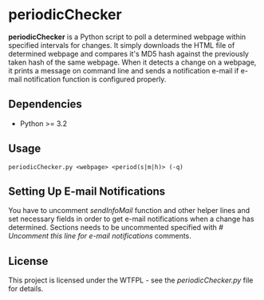 # periodicChecker
**periodicChecker** is a Python script to poll a determined webpage within specified intervals for changes. It simply downloads the HTML file of determined webpage and compares it's MD5 hash against the previously taken hash of the same webpage. When it detects a change on a webpage, it prints a message on command line and sends a notification e-mail if e-mail notification function is configured properly.

## Dependencies
* Python >= 3.2

## Usage
`periodicChecker.py <webpage> <period(s|m|h)> (-q)`

## Setting Up E-mail Notifications
You have to uncomment *sendInfoMail* function and other helper lines and set necessary fields in order to get e-mail notifications when a change has determined. Sections needs to be uncommented specified with *# Uncomment this line for e-mail notifications* comments.

## License
This project is licensed under the WTFPL - see the *periodicChecker.py* file for details.
